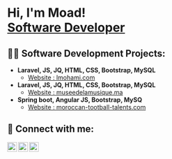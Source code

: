 <h1>Hi, I'm Moad! <br/><a href="https://github.com/mazraouiimoad">Software Developer</a></h1>

<h2>👨‍💻 Software Development Projects:</h2>

- <b>Laravel, JS, JQ, HTML, CSS, Bootstrap, MySQL</b>
  - [Website : lmohami.com](https://github.com/mazraouiimoad/www.lmohami.com.git)
- <b>Laravel, JS, JQ, HTML, CSS, Bootstrap, MySQL</b>
  - [Website : museedelamusique.ma](https://museedelamusique.ma)
- <b>Spring boot, Angular JS, Bootstrap, MySQ</b>
  - [Website : moroccan-tootball-talents.com](moroccan-tootball-talents.ma)

<h2> 🤳 Connect with me:</h2>

[<img align="left" alt="JoshMadakor | Twitter" width="22px" src="https://cdn.jsdelivr.net/npm/simple-icons@v3/icons/twitter.svg" />][twitter]
[<img align="left" alt="JoshMadakor | LinkedIn" width="22px" src="https://cdn.jsdelivr.net/npm/simple-icons@v3/icons/linkedin.svg" />][linkedin]
[<img align="left" alt="JoshMadakor | Instagram" width="22px" src="https://cdn.jsdelivr.net/npm/simple-icons@v3/icons/instagram.svg" />][instagram]

[twitter]: https://twitter.com/MazraouiM
[instagram]: https://www.instagram.com/mazraoui_moad
[linkedin]: https://www.linkedin.com/in/moad-mazraoui-26a90b196
